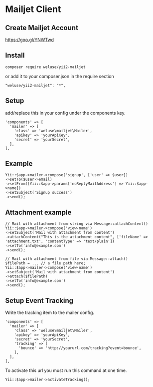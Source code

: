 # Mailjet Client

## Create Mailjet Account

https://goo.gl/YNWTwd

## Install

```
composer require weluse/yii2-mailjet
```

or add it to your composer.json in the require section

```
"weluse/yii2-mailjet": "*",
```

## Setup

add/replace this in your config under the components key.

```
'components' => [
  'mailer' => [
    'class' => 'weluse\mailjet\Mailer',
    'apikey' => 'yourApiKey',
    'secret' => 'yourSecret',
  ],
],
```

## Example

```
Yii::$app->mailer->compose('signup', ['user' => $user])
->setTo($user->email)
->setFrom([Yii::$app->params['noReplyMailAddress'] => Yii::$app->name])
->setSubject('Signup success')
->send();
```

## Attachment example

```
// Mail with attachment from string via Message::attachContent()
Yii::$app->mailer->compose('view-name')
->setSubject('Mail with attachment from content')
->attachContent("This is the attachment content", ['fileName' => 'attachment.txt', 'contentType' => 'text/plain'])
->setTo('info@example.com')
->send();

// Mail with attachment from file via Message::attach()
$filePath = ... // a file path here;
Yii::$app->mailer->compose('view-name')
->setSubject('Mail with attachment from content')
->attach($filePath)
->setTo('info@example.com')
->send();
```

## Setup Event Tracking

Write the tracking item to the mailer config.

```
'components' => [
  'mailer' => [
    'class' => 'weluse\mailjet\Mailer',
    'apikey' => 'yourApiKey',
    'secret' => 'yourSecret',
    'tracking' => [
      'bounce' => 'http://yoururl.com/tracking?event=bounce',
    ],
  ],
],
```

To activate this url you must run this command at one time.

```
Yii::$app->mailer->activateTracking();
```
